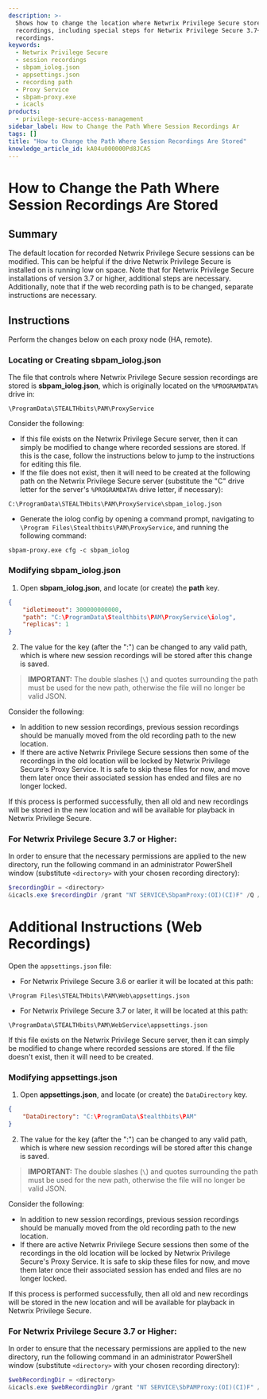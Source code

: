 ```yaml
---
description: >-
  Shows how to change the location where Netwrix Privilege Secure stores session
  recordings, including special steps for Netwrix Privilege Secure 3.7+ and web
  recordings.
keywords:
  - Netwrix Privilege Secure
  - session recordings
  - sbpam_iolog.json
  - appsettings.json
  - recording path
  - Proxy Service
  - sbpam-proxy.exe
  - icacls
products:
  - privilege-secure-access-management
sidebar_label: How to Change the Path Where Session Recordings Ar
tags: []
title: "How to Change the Path Where Session Recordings Are Stored"
knowledge_article_id: kA04u000000Pd8JCAS
---
```


# How to Change the Path Where Session Recordings Are Stored

## Summary

The default location for recorded Netwrix Privilege Secure sessions can be modified. This can be helpful if the drive Netwrix Privilege Secure is installed on is running low on space. Note that for Netwrix Privilege Secure installations of version 3.7 or higher, additional steps are necessary. Additionally, note that if the web recording path is to be changed, separate instructions are necessary.

## Instructions

Perform the changes below on each proxy node (HA, remote).

### Locating or Creating sbpam_iolog.json

The file that controls where Netwrix Privilege Secure session recordings are stored is **sbpam_iolog.json**, which is originally located on the `%PROGRAMDATA%` drive in:

```text
\ProgramData\STEALTHbits\PAM\ProxyService
```

Consider the following:

- If this file exists on the Netwrix Privilege Secure server, then it can simply be modified to change where recorded sessions are stored. If this is the case, follow the instructions below to jump to the instructions for editing this file.
- If the file does not exist, then it will need to be created at the following path on the Netwrix Privilege Secure server (substitute the "C" drive letter for the server's `%PROGRAMDATA%` drive letter, if necessary):

```text
C:\ProgramData\STEALTHbits\PAM\ProxyService\sbpam_iolog.json
```

- Generate the iolog config by opening a command prompt, navigating to `\Program Files\Stealthbits\PAM\ProxyService`, and running the following command:

```text
sbpam-proxy.exe cfg -c sbpam_iolog
```

### Modifying sbpam_iolog.json

1. Open **sbpam_iolog.json**, and locate (or create) the **path** key.

```json
{
    "idletimeout": 300000000000,
    "path": "C:\ProgramData\Stealthbits\PAM\ProxyService\iolog",
    "replicas": 1
}
```

2. The value for the key (after the ":") can be changed to any valid path, which is where new session recordings will be stored after this change is saved.

> **IMPORTANT:** The double slashes (`\`) and quotes surrounding the path must be used for the new path, otherwise the file will no longer be valid JSON.

Consider the following:

- In addition to new session recordings, previous session recordings should be manually moved from the old recording path to the new location.
- If there are active Netwrix Privilege Secure sessions then some of the recordings in the old location will be locked by Netwrix Privilege Secure's Proxy Service. It is safe to skip these files for now, and move them later once their associated session has ended and files are no longer locked.

If this process is performed successfully, then all old and new recordings will be stored in the new location and will be available for playback in Netwrix Privilege Secure.

### For Netwrix Privilege Secure 3.7 or Higher:

In order to ensure that the necessary permissions are applied to the new directory, run the following command in an administrator PowerShell window (substitute `<directory>` with your chosen recording directory):

```powershell
$recordingDir = <directory>
&icacls.exe $recordingDir /grant "NT SERVICE\SbpamProxy:(OI)(CI)F" /Q /T
```

# Additional Instructions (Web Recordings)

Open the `appsettings.json` file:

- For Netwrix Privilege Secure 3.6 or earlier it will be located at this path:

```text
\Program Files\STEALTHbits\PAM\Web\appsettings.json
```

- For Netwrix Privilege Secure 3.7 or later, it will be located at this path:

```text
\ProgramData\STEALTHbits\PAM\WebService\appsettings.json
```

If this file exists on the Netwrix Privilege Secure server, then it can simply be modified to change where recorded sessions are stored. If the file doesn't exist, then it will need to be created.

### Modifying appsettings.json

1. Open **appsettings.json**, and locate (or create) the `DataDirectory` key.

```json
{
    "DataDirectory": "C:\ProgramData\Stealthbits\PAM"
}
```

2. The value for the key (after the ":") can be changed to any valid path, which is where new session recordings will be stored after this change is saved.

> **IMPORTANT:** The double slashes (`\`) and quotes surrounding the path must be used for the new path, otherwise the file will no longer be valid JSON.

Consider the following:

- In addition to new session recordings, previous session recordings should be manually moved from the old recording path to the new location.
- If there are active Netwrix Privilege Secure sessions then some of the recordings in the old location will be locked by Netwrix Privilege Secure's Proxy Service. It is safe to skip these files for now, and move them later once their associated session has ended and files are no longer locked.

If this process is performed successfully, then all old and new recordings will be stored in the new location and will be available for playback in Netwrix Privilege Secure.

### For Netwrix Privilege Secure 3.7 or Higher:

In order to ensure that the necessary permissions are applied to the new directory, run the following command in an administrator PowerShell window (substitute `<directory>` with your chosen recording directory):

```powershell
$webRecordingDir = <directory>
&icacls.exe $webRecordingDir /grant "NT SERVICE\SbPAMProxy:(OI)(CI)F" /Q /T
```
